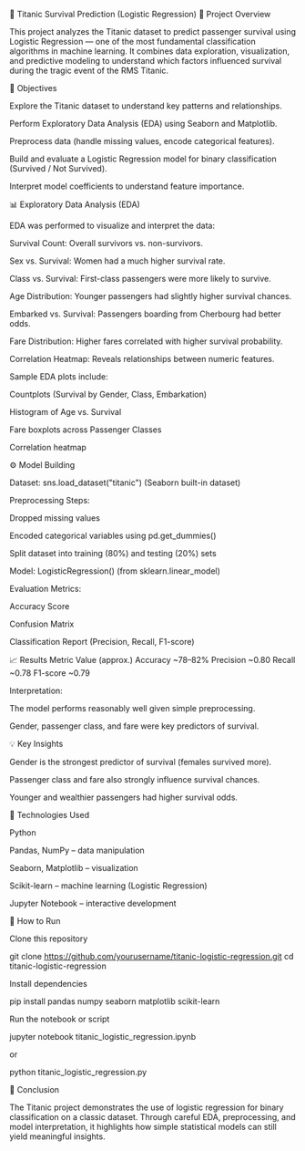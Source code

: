 🚢 Titanic Survival Prediction (Logistic Regression)
📘 Project Overview

This project analyzes the Titanic dataset to predict passenger survival using Logistic Regression — one of the most fundamental classification algorithms in machine learning.
It combines data exploration, visualization, and predictive modeling to understand which factors influenced survival during the tragic event of the RMS Titanic.

🎯 Objectives

Explore the Titanic dataset to understand key patterns and relationships.

Perform Exploratory Data Analysis (EDA) using Seaborn and Matplotlib.

Preprocess data (handle missing values, encode categorical features).

Build and evaluate a Logistic Regression model for binary classification (Survived / Not Survived).

Interpret model coefficients to understand feature importance.

📊 Exploratory Data Analysis (EDA)

EDA was performed to visualize and interpret the data:

Survival Count: Overall survivors vs. non-survivors.

Sex vs. Survival: Women had a much higher survival rate.

Class vs. Survival: First-class passengers were more likely to survive.

Age Distribution: Younger passengers had slightly higher survival chances.

Embarked vs. Survival: Passengers boarding from Cherbourg had better odds.

Fare Distribution: Higher fares correlated with higher survival probability.

Correlation Heatmap: Reveals relationships between numeric features.

Sample EDA plots include:

Countplots (Survival by Gender, Class, Embarkation)

Histogram of Age vs. Survival

Fare boxplots across Passenger Classes

Correlation heatmap

⚙️ Model Building

Dataset: sns.load_dataset("titanic") (Seaborn built-in dataset)

Preprocessing Steps:

Dropped missing values

Encoded categorical variables using pd.get_dummies()

Split dataset into training (80%) and testing (20%) sets

Model: LogisticRegression() (from sklearn.linear_model)

Evaluation Metrics:

Accuracy Score

Confusion Matrix

Classification Report (Precision, Recall, F1-score)

📈 Results
Metric	Value (approx.)
Accuracy	~78–82%
Precision	~0.80
Recall	~0.78
F1-score	~0.79

Interpretation:

The model performs reasonably well given simple preprocessing.

Gender, passenger class, and fare were key predictors of survival.

💡 Key Insights

Gender is the strongest predictor of survival (females survived more).

Passenger class and fare also strongly influence survival chances.

Younger and wealthier passengers had higher survival odds.

🧠 Technologies Used

Python

Pandas, NumPy – data manipulation

Seaborn, Matplotlib – visualization

Scikit-learn – machine learning (Logistic Regression)

Jupyter Notebook – interactive development

🚀 How to Run

Clone this repository

git clone https://github.com/yourusername/titanic-logistic-regression.git
cd titanic-logistic-regression


Install dependencies

pip install pandas numpy seaborn matplotlib scikit-learn


Run the notebook or script

jupyter notebook titanic_logistic_regression.ipynb


or

python titanic_logistic_regression.py

🏁 Conclusion

The Titanic project demonstrates the use of logistic regression for binary classification on a classic dataset. Through careful EDA, preprocessing, and model interpretation, it highlights how simple statistical models can still yield meaningful insights.
